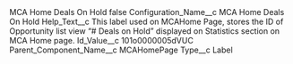 <?xml version="1.0" encoding="UTF-8"?>
<CustomMetadata xmlns="http://soap.sforce.com/2006/04/metadata" xmlns:xsi="http://www.w3.org/2001/XMLSchema-instance" xmlns:xsd="http://www.w3.org/2001/XMLSchema">
    <label>MCA Home Deals On Hold</label>
    <protected>false</protected>
    <values>
        <field>Configuration_Name__c</field>
        <value xsi:type="xsd:string">MCA Home Deals On Hold</value>
    </values>
    <values>
        <field>Help_Text__c</field>
        <value xsi:type="xsd:string">This label used on MCAHome Page, stores the ID of Opportunity list view “# Deals on Hold” displayed on Statistics section on MCA Home page.</value>
    </values>
    <values>
        <field>Id_Value__c</field>
        <value xsi:type="xsd:string">101o0000005dVUC</value>
    </values>
    <values>
        <field>Parent_Component_Name__c</field>
        <value xsi:type="xsd:string">MCAHomePage</value>
    </values>
    <values>
        <field>Type__c</field>
        <value xsi:type="xsd:string">Label</value>
    </values>
</CustomMetadata>
